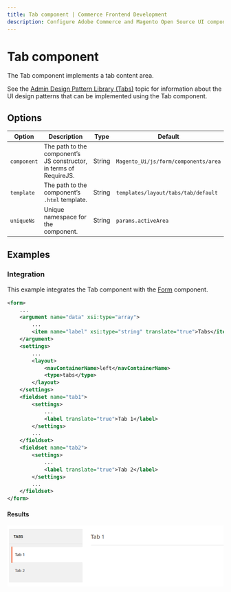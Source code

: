 ```yaml
---
title: Tab component | Commerce Frontend Development
description: Configure Adobe Commerce and Magento Open Source UI components and integrate them with other components.
---
```


# Tab component

The Tab component implements a tab content area.

See the [Admin Design Pattern Library (Tabs)](https://devdocs.magento.com/guides/v2.4/pattern-library/containers/tabs/tabs.html) topic for information about the UI design patterns that can be implemented using the Tab component.

## Options

| Option      | Description                                                        | Type   | Default                              |
|-------------|--------------------------------------------------------------------|--------|--------------------------------------|
| `component` | The path to the component’s JS constructor, in terms of RequireJS. | String | `Magento_Ui/js/form/components/area` |
| `template`  | The path to the component’s `.html` template.                      | String | `templates/layout/tabs/tab/default`  |
| `uniqueNs`  | Unique namespace for the component.                                | String | `params.activeArea`                  |

## Examples

### Integration

This example integrates the Tab component with the [Form](form.md) component.

```xml
<form>
    ...
    <argument name="data" xsi:type="array">
        ...
        <item name="label" xsi:type="string" translate="true">Tabs</item>
    </argument>
    <settings>
        ...
        <layout>
            <navContainerName>left</navContainerName>
            <type>tabs</type>
        </layout>
    </settings>
    <fieldset name="tab1">
        <settings>
            ...
            <label translate="true">Tab 1</label>
        </settings>
        ...
    </fieldset>
    <fieldset name="tab2">
        <settings>
            ...
            <label translate="true">Tab 2</label>
        </settings>
        ...
    </fieldset>
</form>
```

#### Results

![Ui tab result](../_images/ui-components/ui-tab-result.png)
